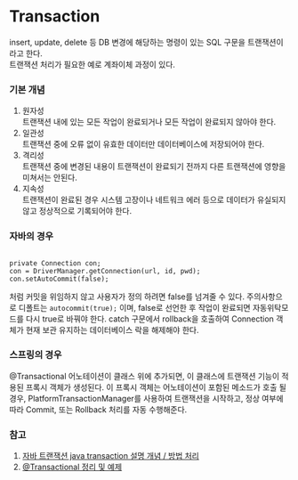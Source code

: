 # Transaction  
insert, update, delete 등 DB 변경에 해당하는 명령이 있는 SQL 구문을 트랜잭션이라고 한다.  
트랜잭션 처리가 필요한 예로 계좌이체 과정이 있다.  


### 기본 개념  
1. 원자성  
트랜잭션 내에 있는 모든 작업이 완료되거나 모든 작업이 완료되지 않아야 한다.  
2. 일관성  
트랜잭션 중에 오류 없이 유효한 데이터만 데이터베이스에 저장되어야 한다.  
3. 격리성  
트랜잭션 중에 변경된 내용이 트랜잭션이 완료되기 전까지 다른 트랜잭션에 영향을 미쳐서는 안된다.  
4. 지속성  
트랜잭션이 완료된 경우 시스템 고장이나 네트워크 에러 등으로 데이터가 유실되지 않고 정상적으로 기록되어야 한다.  
  
  
### 자바의 경우  
<pre><code>    
private Connection con;  
con = DriverManager.getConnection(url, id, pwd);  
con.setAutoCommit(false);  
</code></pre>  
처럼 커밋을 위임하지 않고 사용자가 정의 하려면 false를 넘겨줄 수 있다. 주의사항으로 디폴트는 ``autocommit(true);`` 이며, false로 선언한 후 작업이 완료되면 자동위탁모드를 다시 true로 바꿔야 한다. catch 구문에서 rollback을 호출하여 Connection 객체가 현재 보관 유지하는 데이터베이스 락을 해제해야 한다.  


### 스프링의 경우  
@Transactional 어노테이션이 클래스 위에 추가되면, 이 클래스에 트랜잭션 기능이 적용된 프록시 객체가 생성된다. 이 프록시 객체는 어노테이션이 포함된 메소드가 호출 될 경우, PlatformTransactionManager를 사용하여 트랜잭션을 시작하고, 정상 여부에 따라 Commit, 또는 Rollback 처리를 자동 수행해준다.


### 참고  
1. [자바 트랜잭션 java transaction 설명 개념 / 방법 처리](http://blog.naver.com/PostView.nhn?blogId=0131v&logNo=110105753252&parentCategoryNo=35&viewDate=&currentPage=1&listtype=0)  
2. [@Transactional 정리 및 예제](https://goddaehee.tistory.com/167)
